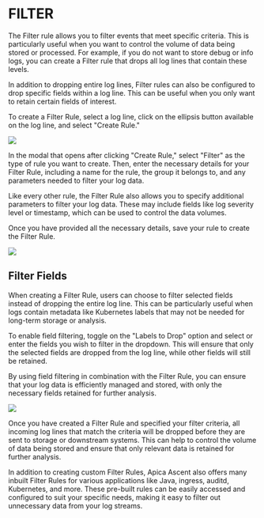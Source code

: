 # FILTER

The Filter rule allows you to filter events that meet specific criteria. This is particularly useful when you want to control the volume of data being stored or processed. For example, if you do not want to store debug or info logs, you can create a Filter rule that drops all log lines that contain these levels.

In addition to dropping entire log lines, Filter rules can also be configured to drop specific fields within a log line. This can be useful when you only want to retain certain fields of interest.

To create a Filter Rule, select a log line, click on the ellipsis button available on the log line, and select "Create Rule."

![](<../../.gitbook/assets/search-create-rule-dropdown.png>)

In the modal that opens after clicking "Create Rule," select "Filter" as the type of rule you want to create. Then, enter the necessary details for your Filter Rule, including a name for the rule, the group it belongs to, and any parameters needed to filter your log data.

Like every other rule, the Filter Rule also allows you to specify additional parameters to filter your log data. These may include fields like log severity level or timestamp, which can be used to control the data volumes.

Once you have provided all the necessary details, save your rule to create the Filter Rule.

![](<../../.gitbook/assets/Filter-create-rule.png>)

## Filter Fields

When creating a Filter Rule, users can choose to filter selected fields instead of dropping the entire log line. This can be particularly useful when logs contain metadata like Kubernetes labels that may not be needed for long-term storage or analysis.

To enable field filtering, toggle on the "Labels to Drop" option and select or enter the fields you wish to filter in the dropdown. This will ensure that only the selected fields are dropped from the log line, while other fields will still be retained.

By using field filtering in combination with the Filter Rule, you can ensure that your log data is efficiently managed and stored, with only the necessary fields retained for further analysis.

![](<../../.gitbook/assets/Filter-rule-drop-labels.png>)

Once you have created a Filter Rule and specified your filter criteria, all incoming log lines that match the criteria will be dropped before they are sent to storage or downstream systems. This can help to control the volume of data being stored and ensure that only relevant data is retained for further analysis.

In addition to creating custom Filter Rules, Apica Ascent also offers many inbuilt Filter Rules for various applications like Java, ingress, auditd, Kubernetes, and more. These pre-built rules can be easily accessed and configured to suit your specific needs, making it easy to filter out unnecessary data from your log streams.
